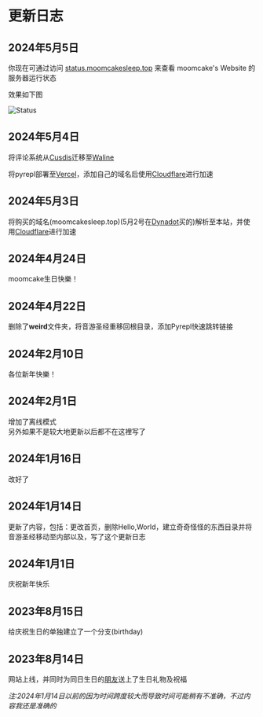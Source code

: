 # 更新日志

## 2024年5月5日

你现在可通过访问 [status.moomcakesleep.top](status.moomcakesleep.top) 来查看 moomcake's Website 的服务器运行状态

效果如下图

![Status](https://img2.imgtp.com/2024/05/05/H3WO6i4B.jpg)

## 2024年5月4日

将评论系统从[Cusdis](https://cusdis.com)迁移至[Waline](https://waline.js.org)

将pyrepl部署至[Vercel](https://vercel.com)，添加自己的域名后使用[Cloudflare](https://www.cloudflare-cn.com/)进行加速

## 2024年5月3日

将购买的域名(moomcakesleep.top)(5月2号在[Dynadot](https://dynadot.com.cn)买的)解析至本站，并使用[Cloudflare](https://www.cloudflare-cn.com/)进行加速

## 2024年4月24日

moomcake生日快樂！

## 2024年4月22日

删除了**weird**文件夹，将音游圣经重移回根目录，添加Pyrepl快速跳转链接

## 2024年2月10日

各位新年快樂！

## 2024年2月1日

增加了离线模式<br>
另外如果不是较大地更新以后都不在这裡写了

## 2024年1月16日

改好了

## 2024年1月14日

更新了内容，包括：更改首页，删除Hello,World，建立奇奇怪怪的东西目录并将音游圣经移动至内部以及，写了这个更新日志

## 2024年1月1日

庆祝新年快乐

## 2023年8月15日

给庆祝生日的单独建立了一个分支(birthday)

## 2023年8月14日

网站上线，并同时为同日生日的[朋友](https://b23.tv/xfpmGBK)送上了生日礼物及祝福

_注:2024年1月14日以前的因为时间跨度较大而导致时间可能稍有不准确，不过内容我还是准确的_
